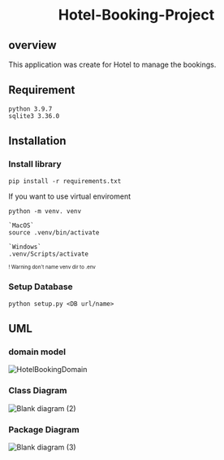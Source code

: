 <h1 align="center"> Hotel-Booking-Project </h1>

## overview
This application was create for Hotel to manage the bookings.

## Requirement
```
python 3.9.7
sqlite3 3.36.0
```

## Installation
### Install library
```
pip install -r requirements.txt
```
If you want to use virtual enviroment
```
python -m venv. venv
```

```
`MacOS`
source .venv/bin/activate

`Windows`
.venv/Scripts/activate
```

<sub><sup>! Warning don't name venv dir to .env</sup></sub>

### Setup Database
```
python setup.py <DB url/name>
```

## UML
### domain model

![HotelBookingDomain](https://user-images.githubusercontent.com/69972884/165531327-a4d788fe-a4e0-4bbc-b48b-e8ee6883b18e.jpg)

### Class Diagram
![Blank diagram (2)](https://user-images.githubusercontent.com/69972884/165548499-0c0686a4-7df5-43fe-b10a-74223758d481.png)

### Package Diagram
![Blank diagram (3)](https://user-images.githubusercontent.com/69972884/165555452-436ec681-afa6-4fed-a481-5e788d11f7e5.png)

